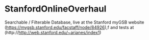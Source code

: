 # StanfordOnlineOverhaul
Searchable / Filterable Database, live at the Stanford myGSB website (https://mygsb.stanford.edu/facstaff/node/84926),f and tests at (http://http://web.stanford.edu/~arianes/index1)
